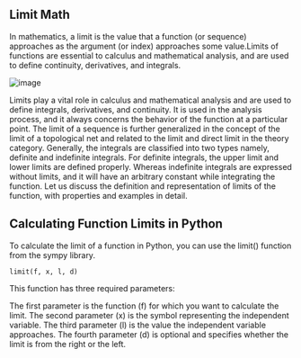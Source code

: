 ## Limit Math

In mathematics, a limit is the value that a function (or sequence) approaches as the argument (or index) approaches some value.Limits of functions are essential to calculus and mathematical analysis, and are used to define continuity, derivatives, and integrals.

![image](https://github.com/user-attachments/assets/27088cbf-fa09-4048-80ad-0aa95c16c848)

Limits play a vital role in calculus and mathematical analysis and are used to define integrals, derivatives, and continuity. It is used in the analysis process, and it always concerns the behavior of the function at a particular point. The limit of a sequence is further generalized in the concept of the limit of a topological net and related to the limit and direct limit in the theory category. Generally, the integrals are classified into two types namely, definite and indefinite integrals. For definite integrals, the upper limit and lower limits are defined properly. Whereas indefinite integrals are expressed without limits, and it will have an arbitrary constant while integrating the function. Let us discuss the definition and representation of limits of the function, with properties and examples in detail.


## Calculating Function Limits in Python
To calculate the limit of a function in Python, you can use the limit() function from the sympy library.

`limit(f, x, l, d)`

This function has three required parameters:

The first parameter is the function (f) for which you want to calculate the limit.
The second parameter (x) is the symbol representing the independent variable.
The third parameter (l) is the value the independent variable approaches.
The fourth parameter (d) is optional and specifies whether the limit is from the right or the left.
